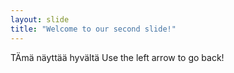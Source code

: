 ```yaml
---
layout: slide
title: "Welcome to our second slide!"
---
```

TÄmä näyttää hyvältä
Use the left arrow to go back!
